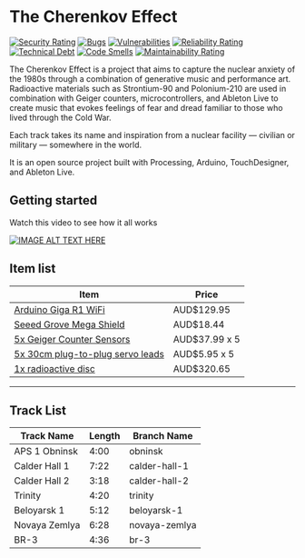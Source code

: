 # The Cherenkov Effect

[![Security Rating](https://sonarcloud.io/api/project_badges/measure?project=struct78_the-cherenkov-effect&metric=security_rating)](https://sonarcloud.io/summary/new_code?id=struct78_the-cherenkov-effect) [![Bugs](https://sonarcloud.io/api/project_badges/measure?project=struct78_the-cherenkov-effect&metric=bugs)](https://sonarcloud.io/summary/new_code?id=struct78_the-cherenkov-effect) [![Vulnerabilities](https://sonarcloud.io/api/project_badges/measure?project=struct78_the-cherenkov-effect&metric=vulnerabilities)](https://sonarcloud.io/summary/new_code?id=struct78_the-cherenkov-effect) [![Reliability Rating](https://sonarcloud.io/api/project_badges/measure?project=struct78_the-cherenkov-effect&metric=reliability_rating)](https://sonarcloud.io/summary/new_code?id=struct78_the-cherenkov-effect) [![Technical Debt](https://sonarcloud.io/api/project_badges/measure?project=struct78_the-cherenkov-effect&metric=sqale_index)](https://sonarcloud.io/summary/new_code?id=struct78_the-cherenkov-effect) [![Code Smells](https://sonarcloud.io/api/project_badges/measure?project=struct78_the-cherenkov-effect&metric=code_smells)](https://sonarcloud.io/summary/new_code?id=struct78_the-cherenkov-effect) [![Maintainability Rating](https://sonarcloud.io/api/project_badges/measure?project=struct78_the-cherenkov-effect&metric=sqale_rating)](https://sonarcloud.io/summary/new_code?id=struct78_the-cherenkov-effect)

The Cherenkov Effect is a project that aims to capture the nuclear anxiety of the 1980s through a combination of generative music and performance art. Radioactive materials such as Strontium-90 and Polonium-210 are used in combination with Geiger counters, microcontrollers, and Ableton Live to create music that evokes feelings of fear and dread familiar to those who lived through the Cold War.

Each track takes its name and inspiration from a nuclear facility — civilian or military — somewhere in the world.

It is an open source project built with Processing, Arduino, TouchDesigner, and Ableton Live.

## Getting started

Watch this video to see how it all works

[![IMAGE ALT TEXT HERE](https://img.youtube.com/vi/k0KsGK5G_Q8/0.jpg)](https://www.youtube.com/watch?v=k0KsGK5G_Q8)

## Item list

| Item | Price |
-------|---------
[Arduino Giga R1 WiFi](https://core-electronics.com.au/arduino-giga-r1-wifi.html) | AUD$129.95
[Seeed Grove Mega Shield](https://au.rs-online.com/web/p/shields-for-arduino/1845097) | AUD$18.44
[5x Geiger Counter Sensors](https://www.amazon.com.au/Assembled-Radiation-Detector-Nuclear-Experimental/dp/B0CDWLLG2Y) | AUD$37.99 x 5
[5x 30cm plug-to-plug servo leads](https://www.jaycar.com.au/30cm-plug-to-plug-servo-leads-pack-of-5/p/WC6040?pos=1&queryId=02e7a53c6f504114a1607242009d424b&sort=relevance&searchText=servo+lead) | AUD$5.95 x 5
[1x radioactive disc](https://www.haines.com.au/radioactive-sources-disc.html) | AUD$320.65
----------------


## Track List

| Track Name | Length | Branch Name |
|----|-----|----|
| APS 1 Obninsk | 4:00 | obninsk |
| Calder Hall 1 | 7:22 | calder-hall-1 |
| Calder Hall 2 | 3:18 | calder-hall-2 |
| Trinity | 4:20 | trinity |
| Beloyarsk 1 | 5:12 | beloyarsk-1 |
| Novaya Zemlya | 6:28 | novaya-zemlya |
| BR-3 | 4:36 | br-3 |